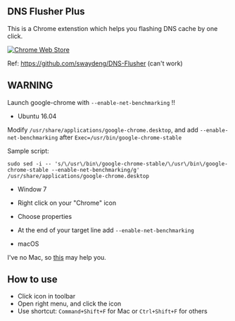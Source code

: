DNS Flusher Plus
---

This is a Chrome extenstion which helps you flashing DNS cache by one click.

[![Chrome Web Store](https://img.shields.io/chrome-web-store/v/macpeiimcafcnkengponlomdnifabnjc.svg?style=flat-square)](https://chrome.google.com/webstore/detail/dns-flusher-plus/macpeiimcafcnkengponlomdnifabnjc)

Ref: https://github.com/swaydeng/DNS-Flusher (can't work)

## **WARNING**
Launch google-chrome with `--enable-net-benchmarking` !!

 - Ubuntu 16.04

Modify `/usr/share/applications/google-chrome.desktop`, and add `--enable-net-benchmarking` after `Exec=/usr/bin/google-chrome-stable`

Sample script:
```
sudo sed -i -- 's/\/usr\/bin\/google-chrome-stable/\/usr\/bin\/google-chrome-stable --enable-net-benchmarking/g' /usr/share/applications/google-chrome.desktop
```

 - Window 7

  - Right click on your "Chrome" icon
  - Choose properties
  - At the end of your target line add `--enable-net-benchmarking`

 - macOS

I've no Mac, so [this](https://goo.gl/7NuUCY) may help you.

## How to use

 - Click icon in toolbar
 - Open right menu, and click the icon
 - Use shortcut: `Command+Shift+F` for Mac or `Ctrl+Shift+F` for others
